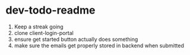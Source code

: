 # dev-todo-readme
1) Keep a streak going
2) clone client-login-portal
3) ensure get started button actually does something
4) make sure the emails get properly stored in backend when submitted
